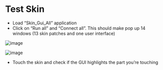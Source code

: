 # Test Skin

- Load “Skin_Gui_All” application 
- Click on “Run all” and “Connect all”. This should make pop up 14 windows (13 skin patches and one user interface)

![image](https://user-images.githubusercontent.com/61685519/83749662-51f25d80-a664-11ea-987d-ffad3edd91a0.png)

![image](https://user-images.githubusercontent.com/61685519/83749768-89610a00-a664-11ea-8c49-a9352399f963.png)

- Touch the skin and check if the GUI highlights the part you’re touching